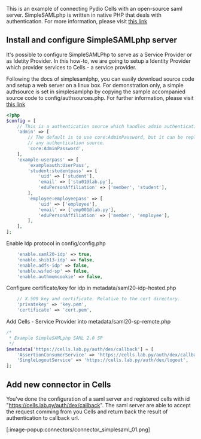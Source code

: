 This is an example of connecting Pydio Cells with an open-source saml server. SimpleSAMLphp is written in native PHP that deals with authentication. For more information, please visit [this link](https://simplesamlphp.org/)

## Install and configure SimpleSAMLphp server

It's possible to configure SimpleSAMLPhp to serve as a Service Provider or as Idetity Provider. In this how-to, we are going to setup a Identity Provider which provider services to Cells - a service provider.

Following the docs of simplesamlphp, you can easily download source code and setup a web server on a linux box. For demonstration only, a simple authsource is set in simplesamlphp by copying the sample accompanied source code to config/authsources.php. 
For further information, please visit [this link](https://simplesamlphp.org/docs/stable/simplesamlphp-idp)

```php
<?php
$config = [
    // This is a authentication source which handles admin authentication.
    'admin' => [
        // The default is to use core:AdminPassword, but it can be replaced with
        // any authentication source.
        'core:AdminPassword',
    ],
    'example-userpass' => [
        'exampleauth:UserPass',
        'student:studentpass' => [
            'uid' => ['student'],
            'email' => ['stu01@lab.py'],
            'eduPersonAffiliation' => ['member', 'student'],
        ],
        'employee:employeepass' => [
            'uid' => ['employee'],
            'email' => ['emp001@lab.py'],
            'eduPersonAffiliation' => ['member', 'employee'],
        ],
    ],
];

```

Enable Idp protocol in config/config.php

```php
    'enable.saml20-idp' => true,
    'enable.shib13-idp' => false,
    'enable.adfs-idp' => false,
    'enable.wsfed-sp' => false,
    'enable.authmemcookie' => false,

```

Configure certificate/key for idp in metadata/saml20-idp-hosted.php

```php
    // X.509 key and certificate. Relative to the cert directory.
    'privatekey' => 'key.pem',
    'certificate' => 'cert.pem',
```

Add Cells - Service Provider into metadata/saml20-sp-remote.php
```php
/*
 * Example SimpleSAMLphp SAML 2.0 SP
 */
$metadata['https://cells.lab.py/auth/dex/callback'] = [
    'AssertionConsumerService' => 'https://cells.lab.py/auth/dex/callback',
    'SingleLogoutService' => 'https://cells.lab.py/auth/dex/logout',
];
```

## Add new connector in Cells

You've done the configuration of a saml server and registered cells with id "https://cells.lab.py/auth/dex/callback". The saml server are able to accept the request comming from you Cells and return back the result of authentication to callback url.

[:image-popup:connectors/connector_simplesaml_01.png]
